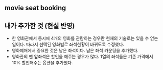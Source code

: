 ## movie seat booking

## 내가 추가한 것 (현실 반영)

- 한 영화관에서 동시에 4개의 영화를 관람하는 경우란 현재의 기술로는 있을 수 없는 일이다. 따라서 선택된 영화별로 좌석현황이 바뀌도록 수정했다.
- 영화예매에서 중요한 것은 남은 좌석이다. 남은 좌석 카운팅을 추가했다.
- 영화관의 맨 앞좌석은 할인을 해주는 경우가 많다. 1열의 좌석들은 기존 가격에서 10% 할인해주는 옵션을 추가했다.

